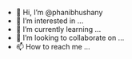 - 👋 Hi, I’m @phanibhushany
- 👀 I’m interested in ...
- 🌱 I’m currently learning ...
- 💞️ I’m looking to collaborate on ...
- 📫 How to reach me ...

<!---
phanibhushany/phanibhushany is a ✨ special ✨ repository because its `README.md` (this file) appears on your GitHub profile.
You can click the Preview link to take a look at your changes.
--->
